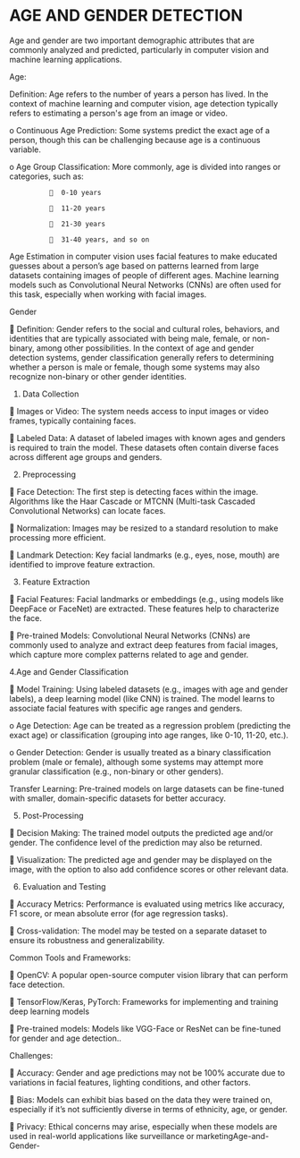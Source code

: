 # AGE AND GENDER DETECTION
Age and gender are two important demographic attributes that are commonly analyzed and predicted, particularly in computer vision and machine learning applications.

Age:

Definition: Age refers to the number of years a person has lived. In the context of machine learning and computer vision, age detection typically refers to estimating a person's age from an image or video.

o	Continuous Age Prediction: Some systems predict the exact age of a person, though this can be challenging because age is a continuous variable.

o	Age Group Classification: More commonly, age is divided into ranges or categories, such as:

                0-10 years

                11-20 years

                21-30 years

                31-40 years, and so on

Age Estimation in computer vision uses facial features to make educated guesses about a person’s age based on patterns learned from large datasets containing images of people of different ages. Machine learning models such as Convolutional Neural Networks (CNNs) are often used for this task, especially when working with facial images.

Gender

	Definition: Gender refers to the social and cultural roles, behaviors, and identities that are typically associated with being male, female, or non-binary, among other possibilities. In the context of age and gender detection systems, gender classification generally refers to determining whether a person is male or female, though some systems may also recognize non-binary or other gender identities.

1. Data Collection

	Images or Video: The system needs access to input images or video frames, typically containing faces.

	Labeled Data: A dataset of labeled images with known ages and genders is required to train the model. These datasets often contain diverse faces across different age groups and genders.

2. Preprocessing

	Face Detection: The first step is detecting faces within the image. Algorithms like the Haar Cascade or MTCNN (Multi-task Cascaded Convolutional Networks) can locate faces.

	Normalization: Images may be resized to a standard resolution to make processing more efficient.

	Landmark Detection: Key facial landmarks (e.g., eyes, nose, mouth) are identified to improve feature extraction.

3. Feature Extraction

	Facial Features: Facial landmarks or embeddings (e.g., using models like DeepFace or FaceNet) are extracted. These features help to characterize the face.

	Pre-trained Models: Convolutional Neural Networks (CNNs) are commonly used to analyze and extract deep features from facial images, which capture more complex patterns related to age and gender.

4.Age and Gender Classification

	Model Training: Using labeled datasets (e.g., images with age and gender labels), a deep learning model (like CNN) is trained. The model learns to associate facial features with specific age ranges and genders.

o	Age Detection: Age can be treated as a regression problem (predicting the exact age) or classification (grouping into age ranges, like 0-10, 11-20, etc.).

o	Gender Detection: Gender is usually treated as a binary classification problem (male or female), although some systems may attempt more granular classification (e.g., non-binary or other genders).

Transfer Learning: Pre-trained models on large datasets can be fine-tuned with smaller, domain-specific datasets for better accuracy.

5. Post-Processing

	Decision Making: The trained model outputs the predicted age and/or gender. The confidence level of the prediction may also be returned.

	Visualization: The predicted age and gender may be displayed on the image, with the option to also add confidence scores or other relevant data.

6. Evaluation and Testing

	Accuracy Metrics: Performance is evaluated using metrics like accuracy, F1 score, or mean absolute error (for age regression tasks).

	Cross-validation: The model may be tested on a separate dataset to ensure its robustness and generalizability.

Common Tools and Frameworks:

	OpenCV: A popular open-source computer vision library that can perform face detection.

	TensorFlow/Keras, PyTorch: Frameworks for implementing and training deep learning models

	Pre-trained models: Models like VGG-Face or ResNet can be fine-tuned for gender and age detection..

Challenges:

	Accuracy: Gender and age predictions may not be 100% accurate due to variations in facial features, lighting conditions, and other factors.

	Bias: Models can exhibit bias based on the data they were trained on, especially if it’s not sufficiently diverse in terms of ethnicity, age, or gender.

	Privacy: Ethical concerns may arise, especially when these models are used in real-world applications like surveillance or marketingAge-and-Gender-
